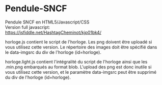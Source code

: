 # Pendule-SNCF
Pendule SNCF en HTML5/Javascript/CSS<br />
Version full javascript:<br />
https://jsfiddle.net/HashtagCheminot/kjp01bk4/

horloge.js contient le script de l'horloge. Les png doivent être uploadé si vous utilisez cette version. Le répertoire des images doit être spécifié dans le data-imgsrc du div de l'horloge (id=horloge).

horloge.light.js contient l'intégralité du script de l'horloge ainsi que les .min.png embarqués au format blob. L'upload des png est donc inutile si vous utilisez cette version, et le paramètre data-imgsrc peut être supprimé du div de l'horloge (id=horloge).
